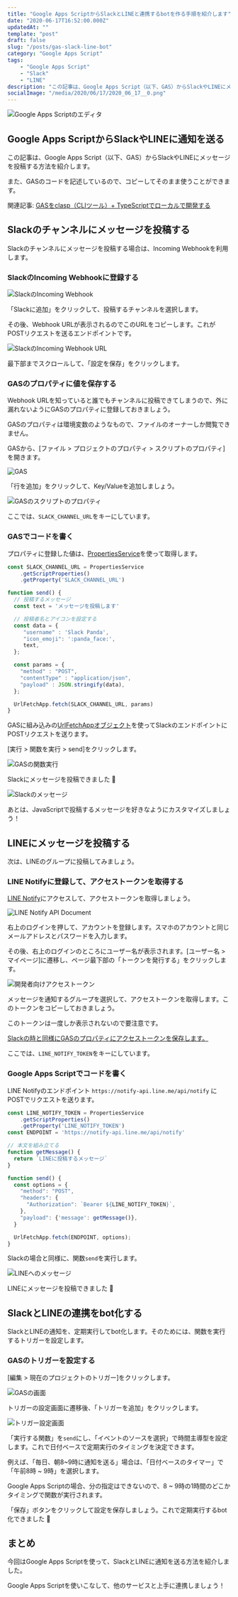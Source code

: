 ```yaml
---
title: "Google Apps ScriptからSlackとLINEと連携するbotを作る手順を紹介します"
date: "2020-06-17T16:52:00.000Z"
updatedAt: ""
template: "post"
draft: false
slug: "/posts/gas-slack-line-bot"
category: "Google Apps Script"
tags:
    - "Google Apps Script"
    - "Slack"
    - "LINE"
description: "この記事は、Google Apps Script（以下、GAS）からSlackやLINEにメッセージを投稿する方法を紹介します。また、GASのコードを記述しているので、コピーしてそのまま使うことができます。Slackのチャンネルにメッセージを投稿する場合は、Incoming Webhookを利用します。"
socialImage: "/media/2020/06/17/2020_06_17__0.png"
---
```


![Google Apps Scriptのエディタ](/media/2020/06/17/2020_06_17__0.png)

## Google Apps ScriptからSlackやLINEに通知を送る
この記事は、Google Apps Script（以下、GAS）からSlackやLINEにメッセージを投稿する方法を紹介します。

また、GASのコードを記述しているので、コピーしてそのまま使うことができます。

関連記事: [GASをclasp（CLIツール）+ TypeScriptでローカルで開発する](/posts/clasp-typescript)

## Slackのチャンネルにメッセージを投稿する
Slackのチャンネルにメッセージを投稿する場合は、Incoming Webhookを利用します。

### SlackのIncoming Webhookに登録する
![SlackのIncoming Webhook](/media/2020/06/17/2020_06_17__1.png)

「Slackに追加」をクリックして、投稿するチャンネルを選択します。

その後、Webhook URLが表示されるのでこのURLをコピーします。これがPOSTリクエストを送るエンドポイントです。

![SlackのIncoming Webhook URL](/media/2020/06/17/2020_06_17__2.png)

最下部までスクロールして、「設定を保存」をクリックします。

### GASのプロパティに値を保存する
Webhook URLを知っていると誰でもチャンネルに投稿できてしまうので、外に漏れないようにGASのプロパティに登録しておきましょう。

GASのプロパティは環境変数のようなもので、ファイルのオーナーしか閲覧できません。

GASから、[ファイル > プロジェクトのプロパティ > スクリプトのプロパティ]を開きます。

![GAS](/media/2020/06/17/2020_06_17__3.png)

「行を追加」をクリックして、Key/Valueを追加しましょう。

![GASのスクリプトのプロパティ](/media/2020/06/17/2020_06_17__4.png)

ここでは、`SLACK_CHANNEL_URL`をキーにしています。

### GASでコードを書く
プロパティに登録した値は、[PropertiesService](https://developers.google.com/apps-script/reference/properties/properties-service)を使って取得します。

```js
const SLACK_CHANNEL_URL = PropertiesService
    .getScriptProperties()
    .getProperty('SLACK_CHANNEL_URL')

function send() {
  // 投稿するメッセージ
  const text = 'メッセージを投稿します'

  // 投稿者名とアイコンを設定する
  const data = {
     "username" : 'Slack Panda',
     "icon_emoji": ':panda_face:',
     text,
  };

  const params = {
    "method" : "POST",
    "contentType" : "application/json",
    "payload" : JSON.stringify(data),
  };

  UrlFetchApp.fetch(SLACK_CHANNEL_URL, params)
}
```

GASに組み込みの[UrlFetchAppオブジェクト](https://developers.google.com/apps-script/reference/url-fetch/url-fetch-app)を使ってSlackのエンドポイントにPOSTリクエストを送ります。

[実行 > 関数を実行 > send]をクリックします。

![GASの関数実行](/media/2020/06/17/2020_06_17__5.png)

Slackにメッセージを投稿できました 🎉

![Slackのメッセージ](/media/2020/06/17/2020_06_17__6.png)

あとは、JavaScriptで投稿するメッセージを好きなようにカスタマイズしましょう！

## LINEにメッセージを投稿する
次は、LINEのグループに投稿してみましょう。

### LINE Notifyに登録して、アクセストークンを取得する
[LINE Notify](https://notify-bot.line.me/ja/)にアクセスして、アクセストークンを取得しましょう。

![LINE Notify API Document](/media/2020/06/17/2020_06_17__7.png)

右上のログインを押して、アカウントを登録します。スマホのアカウントと同じメールアドレスとパスワードを入力します。

その後、右上のログインのところにユーザー名が表示されます。[ユーザー名 > マイページ]に遷移し、ページ最下部の「トークンを発行する」をクリックします。

![開発者向けアクセストークン](/media/2020/06/17/2020_06_17__8.png)

メッセージを通知するグループを選択して、アクセストークンを取得します。このトークンをコピーしておきましょう。

このトークンは一度しか表示されないので要注意です。

[Slackの時と同様にGASのプロパティにアクセストークンを保存します。](/posts/gas-slack-line-bot/#GASのプロパティに値を保存する)

ここでは、`LINE_NOTIFY_TOKEN`をキーにしています。

### Google Apps Scriptでコードを書く
LINE Notifyのエンドポイント `https://notify-api.line.me/api/notify` にPOSTでリクエストを送ります。

```js
const LINE_NOTIFY_TOKEN = PropertiesService
    .getScriptProperties()
    .getProperty('LINE_NOTIFY_TOKEN')
const ENDPOINT = 'https://notify-api.line.me/api/notify'

// 本文を組み立てる
function getMessage() {
  return `LINEに投稿するメッセージ`
}

function send() {
  const options = {
    "method": "POST",
    "headers": {
      "Authorization": `Bearer ${LINE_NOTIFY_TOKEN}`,
    },
    "payload": {'message': getMessage()},
  }

  UrlFetchApp.fetch(ENDPOINT, options);
}
```

Slackの場合と同様に、関数`send`を実行します。

![LINEへのメッセージ](/media/2020/06/17/2020_06_17__9.png)

LINEにメッセージを投稿できました 🎉


## SlackとLINEの連携をbot化する
SlackとLINEの通知を、定期実行してbot化します。そのためには、関数を実行するトリガーを設定します。

### GASのトリガーを設定する
[編集 > 現在のプロジェクトのトリガー]をクリックします。

![GASの画面](/media/2020/06/17/2020_06_17__10.png)

トリガーの設定画面に遷移後、「トリガーを追加」をクリックします。

![トリガー設定画面](/media/2020/06/17/2020_06_17__11.png)

「実行する関数」を`send`にし、「イベントのソースを選択」で時間主導型を設定します。これで日付ベースで定期実行のタイミングを決定できます。

例えば、「毎日、朝8~9時に通知を送る」場合は、「日付ベースのタイマー」で「午前8時 ~ 9時」を選択します。

Google Apps Scriptの場合、分の指定はできないので、8 ~ 9時の1時間のどこかタイミングで関数が実行されます。

「保存」ボタンをクリックして設定を保存しましょう。これで定期実行するbot化できました 🎉

## まとめ
今回はGoogle Apps Scriptを使って、SlackとLINEに通知を送る方法を紹介しました。

Google Apps Scriptを使いこなして、他のサービスと上手に連携しましょう！
